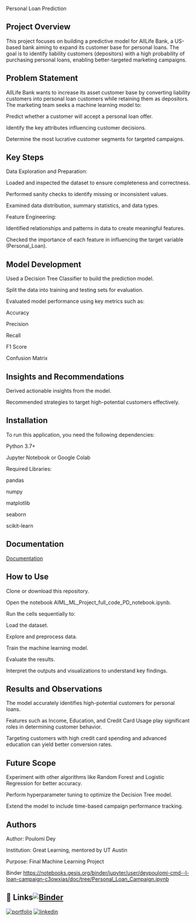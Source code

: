 
Personal Loan Prediction






## Project Overview

This project focuses on building a predictive model for AllLife Bank, a US-based bank aiming to expand its customer base for personal loans. The goal is to identify liability customers (depositors) with a high probability of purchasing personal loans, enabling better-targeted marketing campaigns.


## Problem Statement

AllLife Bank wants to increase its asset customer base by converting liability customers into personal loan customers while retaining them as depositors. The marketing team seeks a machine learning model to:

Predict whether a customer will accept a personal loan offer.

Identify the key attributes influencing customer decisions.

Determine the most lucrative customer segments for targeted campaigns.
## Key Steps

Data Exploration and Preparation:

Loaded and inspected the dataset to ensure completeness and correctness.

Performed sanity checks to identify missing or inconsistent values.

Examined data distribution, summary statistics, and data types.

Feature Engineering:

Identified relationships and patterns in data to create meaningful features.

Checked the importance of each feature in influencing the target variable (Personal_Loan).


## Model Development

Used a Decision Tree Classifier to build the prediction model.

Split the data into training and testing sets for evaluation.

Evaluated model performance using key metrics such as:

Accuracy

Precision

Recall

F1 Score

Confusion Matrix
## Insights and Recommendations

Derived actionable insights from the model.

Recommended strategies to target high-potential customers effectively.


## Installation

To run this application, you need the following dependencies:

Python 3.7+

Jupyter Notebook or Google Colab

Required Libraries:

pandas

numpy

matplotlib

seaborn

scikit-learn


## Documentation

[Documentation](https://linktodocumentation)


## How to Use

Clone or download this repository.

Open the notebook AIML_ML_Project_full_code_PD_notebook.ipynb.

Run the cells sequentially to:

Load the dataset.

Explore and preprocess data.

Train the machine learning model.

Evaluate the results.

Interpret the outputs and visualizations to understand key findings.
## Results and Observations

The model accurately identifies high-potential customers for personal loans.

Features such as Income, Education, and Credit Card Usage play significant roles in determining customer behavior.

Targeting customers with high credit card spending and advanced education can yield better conversion rates.
## Future Scope

Experiment with other algorithms like Random Forest and Logistic Regression for better accuracy.

Perform hyperparameter tuning to optimize the Decision Tree model.

Extend the model to include time-based campaign performance tracking.


## Authors

Author: Poulomi Dey

Institution: Great Learning, mentored by UT Austin

Purpose: Final Machine Learning Project


Binder
https://notebooks.gesis.org/binder/jupyter/user/deypoulomi-cmd--l-loan-campaign-c3owxias/doc/tree/Personal_Loan_Campaign.ipynb



## 🔗 Links[![Binder](https://mybinder.org/badge_logo.svg)](https://mybinder.org/v2/gh/DeyPoulomi-cmd/Personal-Loan-Campaign/main?labpath=Personal_Loan_Campaign.ipynb)
[![portfolio](https://img.shields.io/badge/github-000?style=for-the-badge&logo=ko-fi&logoColor=white)](https://github.com/DeyPoulomi-cmd/DeyPoulomi-cmd)
[![linkedin](https://img.shields.io/badge/linkedin-0A66C2?style=for-the-badge&logo=linkedin&logoColor=white)](https://www.linkedin.com/in/poulomi-d-209aa2218/)


